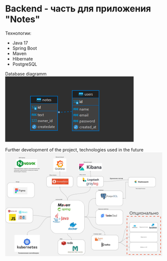 # Backend - часть для приложения "Notes"
Технологии:
- Java 17
- Spring Boot
- Maven
- Hibernate
- PostgreSQL

Database diagramm
![DB diagram](https://github.com/AndreyStaroverov/Notes/blob/main/Database.png)


Further development of the project, technologies used in the future
![Future](https://github.com/AndreyStaroverov/Notes/blob/main/Future.jpg)
